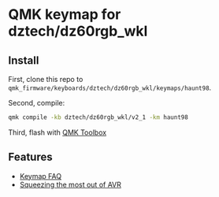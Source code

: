 # QMK keymap for dztech/dz60rgb_wkl

## Install

First, clone this repo to `qmk_firmware/keyboards/dztech/dz60rgb_wkl/keymaps/haunt98`.

Second, compile:

```sh
qmk compile -kb dztech/dz60rgb_wkl/v2_1 -km haunt98
```

Third, flash with [QMK Toolbox](https://github.com/qmk/qmk_toolbox)

## Features

- [Keymap FAQ](https://github.com/qmk/qmk_firmware/blob/master/docs/faq_keymap.md)
- [Squeezing the most out of AVR](https://github.com/qmk/qmk_firmware/blob/master/docs/squeezing_avr.md)
